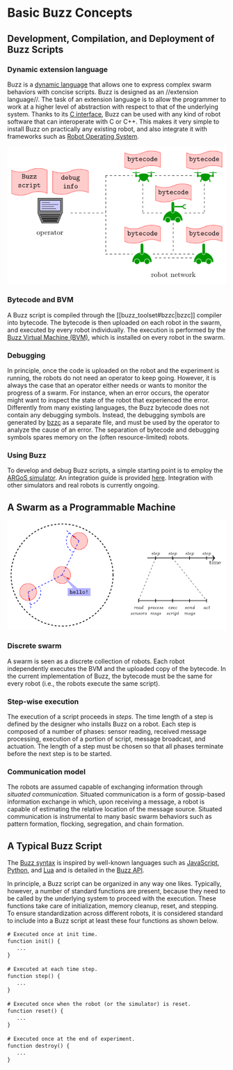 # Basic Buzz Concepts

## Development, Compilation, and Deployment of Buzz Scripts

### Dynamic extension language
Buzz is a [dynamic language](https://en.wikipedia.org/wiki/Dynamic_programming_language) that allows one to express complex swarm behaviors with concise scripts. Buzz is designed as an //extension language//. The task of an extension language is to allow the programmer to work at a higher level of abstraction with respect to that of the underlying system. Thanks to its [C interface](../integration.org), Buzz can be used with any kind of robot software that can interoperate with C or C++. This makes it very simple to install Buzz on practically any existing robot, and also integrate it with frameworks such as [Robot Operating System](http://www.ros.org/).

![](../diagrams/deployment.png)

### Bytecode and BVM
A Buzz script is compiled through the [[buzz_toolset#bzzc|bzzc]] compiler into bytecode. The bytecode is then uploaded on each robot in the swarm, and executed by every robot individually. The execution is performed by the [Buzz Virtual Machine (BVM)](../concepts/vm.md), which is installed on every robot in the swarm.

### Debugging
In principle, once the code is uploaded on the robot and the experiment is running, the robots do not need an operator to keep going. However, it is always the case that an operator either needs or wants to monitor the progress of a swarm. For instance, when an error occurs, the operator might want to inspect the state of the robot that experienced the error. Differently from many existing languages, the Buzz bytecode does not contain any debugging symbols. Instead, the debugging symbols are generated by [bzzc](../toolset.md#bzzc) as a separate file, and must be used by the operator to analyze the cause of an error. The separation of bytecode and debugging symbols spares memory on the (often resource-limited) robots.

### Using Buzz
To develop and debug Buzz scripts, a simple starting point is to employ the [ARGoS simulator](http://www.argos-sim.info). An integration guide is provided [here](../argos-integration.md). Integration with other simulators and real robots is currently ongoing.

## A Swarm as a Programmable Machine

![](../diagrams/swarmmachine.png)

### Discrete swarm
A swarm is seen as a discrete collection of robots. Each robot independently executes the BVM and the uploaded copy of the bytecode. In the current implementation of Buzz, the bytecode must be the same for every robot (i.e., the robots execute the same script).

### Step-wise execution
The execution of a script proceeds in *steps*. The time length of a step is defined by the designer who installs Buzz on a robot. Each step is composed of a number of phases: sensor reading, received message processing, execution of a portion of script, message broadcast, and actuation. The length of a step must be chosen so that all phases terminate before the next step is to be started.

### Communication model
The robots are assumed capable of exchanging information through *situated communication*. Situated communication is a form of gossip-based information exchange in which, upon receiving a message, a robot is capable of estimating the relative location of the message source. Situated communication is instrumental to many basic swarm behaviors such as pattern formation, flocking, segregation, and chain formation.

## A Typical Buzz Script

The [Buzz syntax](../technical-specifications/syntax.md) is inspired by well-known languages such as [JavaScript](https://www.javascript.com/), [Python](https://www.python.org/), and [Lua](http://www.lua.org/) and is detailed in the [Buzz API](../api.org).

In principle, a Buzz script can be organized in any way one likes. Typically, however, a number of standard functions are present, because they need to be called by the underlying system to proceed with the execution. These functions take care of initialization, memory cleanup, reset, and stepping. To ensure standardization across different robots, it is considered standard to include into a Buzz script at least these four functions as shown below.

```
# Executed once at init time.
function init() {
   ...
}

# Executed at each time step.
function step() {
   ...
}

# Executed once when the robot (or the simulator) is reset.
function reset() {
   ...
}

# Executed once at the end of experiment.
function destroy() {
   ...
}
```